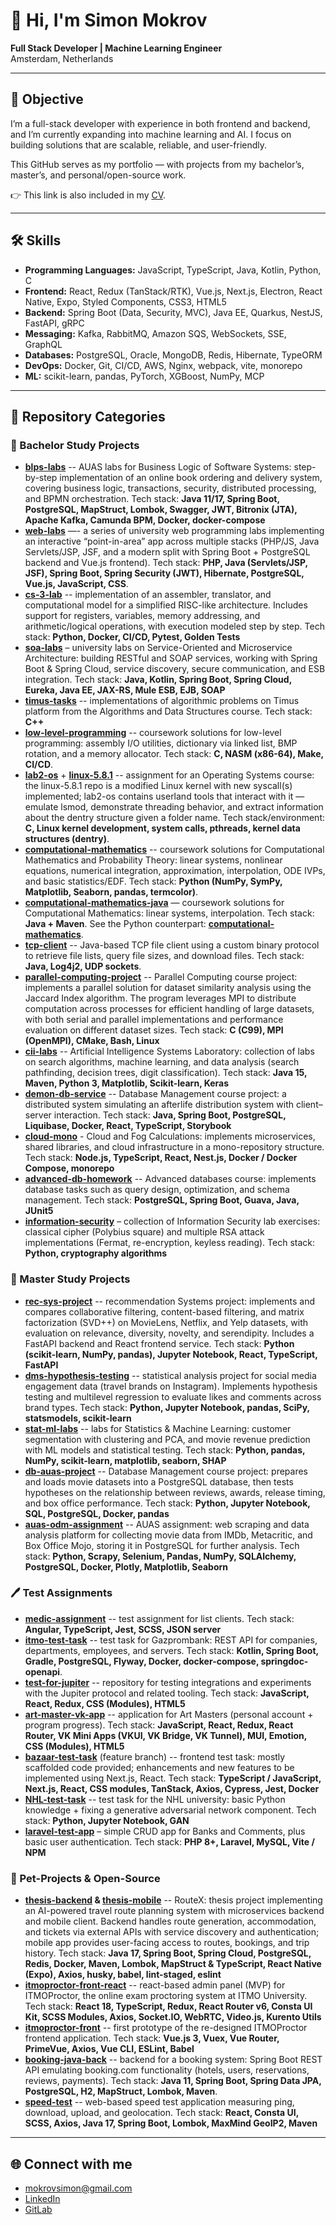 # 👋 Hi, I'm Simon Mokrov  

**Full Stack Developer | Machine Learning Engineer**  
Amsterdam, Netherlands  

---

## 🎯 Objective  
I’m a full-stack developer with experience in both frontend and backend, and I’m currently expanding into machine learning and AI. I focus on building solutions that are scalable, reliable, and user-friendly.

This GitHub serves as my portfolio — with projects from my bachelor’s, master’s, and personal/open-source work.

👉 This link is also included in my [CV](./CVs/Mokrov_Simon_Fullstack_CV.pdf).

---

## 🛠 Skills  
- **Programming Languages:** JavaScript, TypeScript, Java, Kotlin, Python, C
- **Frontend:** React, Redux (TanStack/RTK), Vue.js, Next.js, Electron, React Native, Expo, Styled Components, CSS3, HTML5
- **Backend:** Spring Boot (Data, Security, MVC), Java EE, Quarkus, NestJS, FastAPI, gRPC 
- **Messaging:** Kafka, RabbitMQ, Amazon SQS, WebSockets, SSE, GraphQL 
- **Databases:** PostgreSQL, Oracle, MongoDB, Redis, Hibernate, TypeORM
- **DevOps:** Docker, Git, CI/CD, AWS, Nginx, webpack, vite, monorepo
- **ML:** scikit-learn, pandas, PyTorch, XGBoost, NumPy, MCP

---

## 📂 Repository Categories  

### 📘 Bachelor Study Projects  
- **[blps-labs](https://github.com/semwett0301/blps-labs)** -- AUAS labs for Business Logic of Software Systems: step-by-step implementation of an online book ordering and delivery system, covering business logic, transactions, security, distributed processing, and BPMN orchestration. Tech stack: **Java 11/17, Spring Boot, PostgreSQL, MapStruct, Lombok, Swagger, JWT, Bitronix (JTA), Apache Kafka, Camunda BPM, Docker, docker-compose**
- **[web-labs](https://github.com/semwett0301/web-labs)** —- a series of university web programming labs implementing an interactive “point-in-area” app across multiple stacks (PHP/JS, Java Servlets/JSP, JSF, and a modern split with Spring Boot + PostgreSQL backend and Vue.js frontend). Tech stack: **PHP, Java (Servlets/JSP, JSF), Spring Boot, Spring Security (JWT), Hibernate, PostgreSQL, Vue.js, JavaScript, CSS**.
- **[cs-3-lab](https://github.com/semwett0301/cs-3-lab)** -- implementation of an assembler, translator, and computational model for a simplified RISC-like architecture. Includes support for registers, variables, memory addressing, and arithmetic/logical operations, with execution modeled step by step. Tech stack: **Python, Docker, CI/CD, Pytest, Golden Tests**
- **[soa-labs](https://github.com/semwett0301/soa-labs)** – university labs on Service-Oriented and Microservice Architecture: building RESTful and SOAP services, working with Spring Boot & Spring Cloud, service discovery, secure communication, and ESB integration. Tech stack: **Java, Kotlin, Spring Boot, Spring Cloud, Eureka, Java EE, JAX-RS, Mule ESB, EJB, SOAP**
- **[timus-tasks](https://github.com/semwett0301/timus-tasks)** -- implementations of algorithmic problems on Timus platform from the Algorithms and Data Structures course. Tech stack: **C++**
- **[low-level-programming](https://github.com/semwett0301/low-level-programming)** -- coursework solutions for low-level programming: assembly I/O utilities, dictionary via linked list, BMP rotation, and a memory allocator. Tech stack: **C, NASM (x86-64), Make, CI/CD**.
- **[lab2-os](https://github.com/semwett0301/lab2-os)** + **[linux-5.8.1](https://github.com/semwett0301/linux-5.8.1)** -- assignment for an Operating Systems course: the linux-5.8.1 repo is a modified Linux kernel with new syscall(s) implemented; lab2-os contains userland tools that interact with it — emulate lsmod, demonstrate threading behavior, and extract information about the dentry structure given a folder name. Tech stack/environment: **C, Linux kernel development, system calls, pthreads, kernel data structures (dentry)**.
- **[computational-mathematics](https://github.com/semwett0301/computational-mathematics)** -- coursework solutions for Computational Mathematics and Probability Theory: linear systems, nonlinear equations, numerical integration, approximation, interpolation, ODE IVPs, and basic statistics/EDF. Tech stack: **Python (NumPy, SymPy, Matplotlib, Seaborn, pandas, termcolor)**.
- **[computational-mathematics-java](https://github.com/semwett0301/computational-mathematics-java)** — coursework solutions for Computational Mathematics: linear systems, interpolation. Tech stack: **Java + Maven**. See the Python counterpart: **[computational-mathematics](https://github.com/semwett0301/computational-mathematics)**.
- **[tcp-client](https://github.com/semwett0301/tcp-client)** -- Java-based TCP file client using a custom binary protocol to retrieve file lists, query file sizes, and download files. Tech stack: **Java, Log4j2, UDP sockets**.
- **[parallel-computing-project](https://github.com/semwett0301/parallel-computing-project)** -- Parallel Computing course project: implements a parallel solution for dataset similarity analysis using the Jaccard Index algorithm. The program leverages MPI to distribute computation across processes for efficient handling of large datasets, with both serial and parallel implementations and performance evaluation on different dataset sizes. Tech stack: **C (C99), MPI (OpenMPI), CMake, Bash, Linux**
- **[cii-labs](https://github.com/semwett0301/cii-labs)** -- Artificial Intelligence Systems Laboratory: collection of labs on search algorithms, machine learning, and data analysis (search pathfinding, decision trees, digit classification). Tech stack: **Java 15, Maven, Python 3, Matplotlib, Scikit-learn, Keras**
- **[demon-db-service](https://github.com/semwett0301/demon-db-service)** -- Database Management course project: a distributed system simulating an afterlife distribution system with client–server interaction. Tech stack: **Java, Spring Boot, PostgreSQL, Liquibase, Docker, React, TypeScript, Storybook**
- **[cloud-mono](https://github.com/semwett0301/cloud-mono)** - Cloud and Fog Calculations: implements microservices, shared libraries, and cloud infrastructure in a mono-repository structure. Tech stack: **Node.js, TypeScript, React, Nest.js, Docker / Docker Compose, monorepo**
- **[advanced-db-homework](https://github.com/semwett0301/advanced-db-homework)** -- Advanced databases course: implements database tasks such as query design, optimization, and schema management. Tech stack: **PostgreSQL, Spring Boot, Guava, Java, JUnit5**
- **[information-security](https://github.com/semwett0301/information-security)** – collection of Information Security lab exercises: classical cipher (Polybius square) and multiple RSA attack implementations (Fermat, re-encryption, keyless reading). Tech stack: **Python, cryptography algorithms**


### 📗 Master Study Projects  
- **[rec-sys-project](https://github.com/semwett0301/rec-sys-project)** -- recommendation Systems project: implements and compares collaborative filtering, content-based filtering, and matrix factorization (SVD++) on MovieLens, Netflix, and Yelp datasets, with evaluation on relevance, diversity, novelty, and serendipity. Includes a FastAPI backend and React frontend service. Tech stack: **Python (scikit-learn, NumPy, pandas), Jupyter Notebook, React, TypeScript, FastAPI**
- **[dms-hypothesis-testing](https://github.com/semwett0301/dms-hypothesis-testing)** -- statistical analysis project for social media engagement data (travel brands on Instagram). Implements hypothesis testing and multilevel regression to evaluate likes and comments across brand types. Tech stack: **Python, Jupyter Notebook, pandas, SciPy, statsmodels, scikit-learn**
- **[stat-ml-labs](https://github.com/semwett0301/stat-ml-labs)** -- labs for Statistics & Machine Learning: customer segmentation with clustering and PCA, and movie revenue prediction with ML models and statistical testing. Tech stack: **Python, pandas, NumPy, scikit-learn, matplotlib, seaborn, SHAP**
- **[db-auas-project](https://github.com/semwett0301/db-auas-project)** -- Database Management course project: prepares and loads movie datasets into a PostgreSQL database, then tests hypotheses on the relationship between reviews, awards, release timing, and box office performance. Tech stack: **Python, Jupyter Notebook, SQL, PostgreSQL, Docker, pandas**
- **[auas-odm-assignment](https://github.com/semwett0301/auas-odm-assignment)** -- AUAS assignment: web scraping and data analysis platform for collecting movie data from IMDb, Metacritic, and Box Office Mojo, storing it in PostgreSQL for further analysis.
Tech stack: **Python, Scrapy, Selenium, Pandas, NumPy, SQLAlchemy, PostgreSQL, Docker, Plotly, Matplotlib, Seaborn**

### 🖊️ Test Assignments 
- **[medic-assignment](https://github.com/semwett0301/medic-assignment)** -- test assignment for list clients. Tech stack: **Angular, TypeScript, Jest, SCSS, JSON server**
- **[itmo-test-task](https://github.com/semwett0301/itmo-test-task)** -- test task for Gazprombank: REST API for companies, departments, employees, and servers. Tech stack: **Kotlin, Spring Boot, Gradle, PostgreSQL, Flyway, Docker, docker-compose, springdoc-openapi**.
- **[test-for-jupiter](https://github.com/semwett0301/test-for-jupiter)** -- repository for testing integrations and experiments with the Jupiter protocol and related tooling. Tech stack: **JavaScript, React, Redux, CSS (Modules), HTML5**
- **[art-master-vk-app](https://github.com/semwett0301/art-master-vk-app)** -- application for Art Masters (personal account + program progress). Tech stack: **JavaScript, React, Redux, React Router, VK Mini Apps (VKUI, VK Bridge, VK Tunnel), MUI, Emotion, CSS (Modules), HTML5**
- **[bazaar-test-task](https://github.com/semwett0301/bazaar-test-task)** (feature branch) -- frontend test task: mostly scaffolded code provided; enhancements and new features to be implemented using Next.js, React. Tech stack: **TypeScript / JavaScript, Next.js, React, CSS modules, TanStack, Axios, Cypress, Jest, Docker**
- **[NHL-test-task](https://github.com/semwett0301/NHL-test-task)** -- test task for the NHL university: basic Python knowledge + fixing a generative adversarial network component. Tech stack: **Python, Jupyter Notebook, GAN**
- **[laravel-test-app](https://github.com/semwett0301/laravel-test-app)** – simple CRUD app for Banks and Comments, plus basic user authentication. Tech stack: **PHP 8+, Laravel, MySQL, Vite / NPM**

### 🐾 Pet-Projects & Open-Source  
- **[thesis-backend](https://github.com/semwett0301/thesis-backend) & [thesis-mobile](https://github.com/semwett0301/thesis-mobile)** -- RouteX: thesis project implementing an AI-powered travel route planning system with microservices backend and mobile client. Backend handles route generation, accommodation, and tickets via external APIs with service discovery and authentication; mobile app provides user-facing access to routes, bookings, and trip history. Tech stack: **Java 17, Spring Boot, Spring Cloud, PostgreSQL, Redis, Docker, Maven, Lombok, MapStruct & TypeScript, React Native (Expo), Axios, husky, babel, lint-staged, eslint**
- **[itmoproctor-front-react](https://github.com/semwett0301/itmoproctor-front-react)** -- react-based admin panel (MVP) for ITMOProctor, the online exam proctoring system at ITMO University. Tech stack: **React 18, TypeScript, Redux, React Router v6, Consta UI Kit, SCSS Modules, Axios, Socket.IO, WebRTC, Video.js, Kurento Utils**
- **[itmoproctor-front](https://github.com/semwett0301/itmoproctor-front)** -- first prototype of the re-designed ITMOProctor frontend application. Tech stack: **Vue.js 3, Vuex, Vue Router, PrimeVue, Axios, Vue CLI, ESLint, Babel**
- **[booking-java-back](https://github.com/semwett0301/booking-java-back)** -- backend for a booking system: Spring Boot REST API emulating booking.com functionality (hotels, users, reservations, reviews, payments). Tech stack: **Java 11, Spring Boot, Spring Data JPA, PostgreSQL, H2, MapStruct, Lombok, Maven**.
- **[speed-test](https://github.com/semwett0301/speed-test)** -- web-based speed test application measuring ping, download, upload, and geolocation. Tech stack: **React, Consta UI, SCSS, Axios, Java 17, Spring Boot, Lombok, MaxMind GeoIP2, Maven**


---

## 🌐 Connect with me  
- mokrovsimon@gmail.com
- [LinkedIn](https://www.linkedin.com/in/sem-wett)  
- [GitLab](https://gitlab.com/semen.mokrov)  
